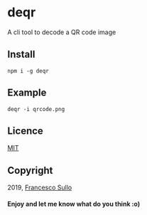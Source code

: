 # deqr
A cli tool to decode a QR code image

## Install


```
npm i -g deqr
```

## Example
```
deqr -i qrcode.png

```


## Licence

[MIT](https://opensource.org/licenses/MIT)

## Copyright

2019, [Francesco Sullo](https://francesco.sullo.co)
 
#### Enjoy and let me know what do you think :o)
